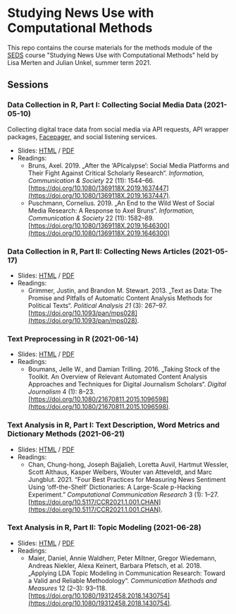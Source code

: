 # Studying News Use with Computational Methods

This repo contains the course materials for the methods module of the [SEDS](https://www.wiwi.uni-konstanz.de/studium/master-of-science/seds/) course "Studying News Use with Computational Methods" held by Lisa Merten and Julian Unkel, summer term 2021.

## Sessions

### Data Collection in R, Part I: Collecting Social Media Data (2021-05-10)

Collecting digital trace data from social media via API requests, API wrapper packages, [Facepager](https://github.com/strohne/Facepager), and social listening services.

- Slides: [HTML](1_data_collection_1.html) / [PDF](slides/1_data_collection_1.pdf)
- Readings:
  - Bruns, Axel. 2019. „After the ‘APIcalypse’: Social Media Platforms and Their Fight Against Critical Scholarly Research“. *Information, Communication & Society* 22 (11): 1544–66. [https://doi.org/10.1080/1369118X.2019.1637447](https://doi.org/10.1080/1369118X.2019.1637447).
  - Puschmann, Cornelius. 2019. „An End to the Wild West of Social Media Research: A Response to Axel Bruns“. *Information, Communication & Society* 22 (11): 1582–89. [https://doi.org/10.1080/1369118X.2019.1646300](https://doi.org/10.1080/1369118X.2019.1646300)

### Data Collection in R, Part II: Collecting News Articles (2021-05-17)

- Slides: [HTML](2_data_collection_2.html) / [PDF](slides/2_data_collection_2.pdf)
- Readings:
  - Grimmer, Justin, and Brandon M. Stewart. 2013. „Text as Data: The Promise and Pitfalls of Automatic Content Analysis Methods for Political Texts“. *Political Analysis 21* (3): 267–97. [https://doi.org/10.1093/pan/mps028](https://doi.org/10.1093/pan/mps028).

### Text Preprocessing in R (2021-06-14)

- Slides: [HTML](3_data_preprocessing.html) / [PDF](slides/3_data_preprocessing.pdf)
- Readings:
  - Boumans, Jelle W., and Damian Trilling. 2016. „Taking Stock of the Toolkit. An Overview of Relevant Automated Content Analysis Approaches and Techniques for Digital Journalism Scholars“. *Digital Journalism* 4 (1): 8–23. [https://doi.org/10.1080/21670811.2015.1096598](https://doi.org/10.1080/21670811.2015.1096598).

### Text Analysis in R, Part I: Text Description, Word Metrics and Dictionary Methods (2021-06-21)

- Slides: [HTML](4_data_analysis_1.html) / [PDF](slides/4_data_analysis_1.pdf)
- Readings:
  - Chan, Chung-hong, Joseph Bajjalieh, Loretta Auvil, Hartmut Wessler, Scott Althaus, Kasper Welbers, Wouter van Atteveldt, and Marc Jungblut. 2021. “Four Best Practices for Measuring News Sentiment Using ‘off-the-Shelf’ Dictionaries: A Large-Scale p-Hacking Experiment.” *Computational Communication Research* 3 (1): 1–27. [https://doi.org/10.5117/CCR2021.1.001.CHAN](https://doi.org/10.5117/CCR2021.1.001.CHAN).


### Text Analysis in R, Part II: Topic Modeling (2021-06-28)

- Slides: [HTML](5_data_analysis_2.html) / [PDF](slides/5_data_analysis_2.pdf)
- Readings:
  - Maier, Daniel, Annie Waldherr, Peter Miltner, Gregor Wiedemann, Andreas Niekler, Alexa Keinert, Barbara Pfetsch, et al. 2018. „Applying LDA Topic Modeling in Communication Research: Toward a Valid and Reliable Methodology“. *Communication Methods and Measures* 12 (2–3): 93–118. [https://doi.org/10.1080/19312458.2018.1430754](https://doi.org/10.1080/19312458.2018.1430754).